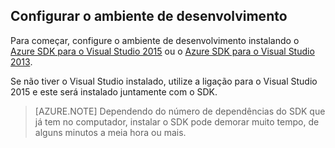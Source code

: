 ## <a name="setupdevenv"></a>Configurar o ambiente de desenvolvimento

Para começar, configure o ambiente de desenvolvimento instalando o [Azure SDK para o Visual Studio 2015](http://go.microsoft.com/fwlink/?linkid=518003) ou o [Azure SDK para o Visual Studio 2013](http://go.microsoft.com/fwlink/?LinkID=324322).

Se não tiver o Visual Studio instalado, utilize a ligação para o Visual Studio 2015 e este será instalado juntamente com o SDK.

>[AZURE.NOTE] Dependendo do número de dependências do SDK que já tem no computador, instalar o SDK pode demorar muito tempo, de alguns minutos a meia hora ou mais.



<!--HONumber=Jun16_HO2-->


